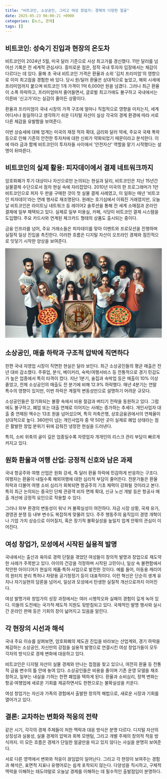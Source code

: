 ```yaml
---
title: "비트코인, 소상공인, 그리고 여성 창업가: 경제의 다양한 얼굴"
date: 2025-05-23 06:00:21 +0900
categories: [뉴스, 경제]
tags: []
---
```


## 비트코인: 성숙기 진입과 현장의 온도차

비트코인이 2024년 5월, 미국 달러 기준으로 사상 최고가를 경신했다. 11만 달러를 넘어선 기록은 전 세계적 관심사다. 흥미로운 점은, 정작 국내 투자자 입장에서는 체감이 다르다는 데 있다. 올해 초 국내 비트코인 가격은 환율과 소위 '김치 프리미엄'의 영향으로 이미 최고점을 경험한 바 있다. 당시 원/달러 환율은 상대적으로 높았고, 해외 시세에 프리미엄까지 붙으며 비트코인 1개 가격이 1억 6,000만 원을 넘겼다. 그러나 최근 환율이 소폭 하락하고, 프리미엄마저 줄어들면서, 글로벌 최고가에도 불구하고 국내에서는 이른바 '신고가'라는 실감이 줄어든 상황이다.

환율과 프리미엄이 국내 시장의 가격 구조에 얼마나 직접적으로 영향을 미치는지, 세계 어디서나 동일하다고 생각하기 쉬운 디지털 자산이 실상 각국의 경제 환경에 따라 서로 다른 체감을 유발함을 보여준다.

이번 상승세에 대해 업계는 미국의 재정 적자 확대, 금리와 달러 약세, 주요국 국채 폭락 등으로 인해 기존의 안전한 투자처에 대한 신뢰가 약화되었기 때문이라고 분석한다. 이에 따라 금과 함께 비트코인이 투자자들 사이에서 '안전자산' 역할을 맡기 시작했다는 설명이 뒤따른다.

## 비트코인의 실제 활용: 피자데이에서 결제 네트워크까지

암호화폐가 투기 대상이나 자산으로만 논의되는 현실과 달리, 비트코인은 지난 15년간 실물결제 수단으로서 점차 현실 속에 자리잡았다. 2010년 미국의 한 프로그래머가 1만 비트코인으로 피자 두 판을 구매한 것이 첫 실물 결제 사례였고, 이 일화는 매년 '비트코인 피자데이'라는 연례 행사로 재조명된다. 원래는 호기심에서 이뤄진 거래였지만, 오늘날 비트코인은 라이트닝 네트워크 등 레이어2 솔루션을 통해 전 세계 소매점과 온라인 결제에 일부 채택되고 있다. 실제로 일부 미용실, 카페, 식당이 비트코인 결제 시스템을 도입했다. 주요 카드사와 연계된 체크카드 형태의 상품도 출시되는 중이다.

금융 인프라를 넘어, 주요 거래소들은 피자데이를 맞아 이벤트와 프로모션을 진행하며 실질적 일상 진입을 촉진한다. 이러한 흐름은 디지털 자산이 오프라인 경제와 점진적으로 잇닿기 시작한 양상을 보여준다.

![피자 상자 옆에 놓인 비트코인 동전과 화폐를 들고 있는 다양한 사람들](assets/img/2025-05-22-9856e46f-3d60-4d2b-b64a-45117f67f40b/1747947687086.png)

## 소상공인, 매출 하락과 구조적 압박에 직면하다

한편 국내 자영업 시장이 직면한 현실은 달라 보인다. 최근 소상공인들의 평균 매출은 전년 대비 감소했다. 주류업, 분식, 베이커리, 숙박/여행서비스 등 전통적으로 경기 민감도가 높은 업종에서 특히 타격이 컸다. 지난 1분기, 술집과 숙박업 등은 매출이 10% 이상 줄었고, 전체 소상공인의 매출도 전 분기에 비해 12.9% 하락했다. 매년 4분기는 연말 특수의 영향이 있지만, 이번 하락은 계절적 변동성만으로 설명하기 어려운 규모다.

소상공인들은 장기화되는 불황 속에서 비용 절감과 버티기 전략을 동원하고 있다. 그럼에도 불구하고, 폐업 또는 대출 연체로 이어지는 사례는 증가하는 추세다. 개인사업자 대출 중 연체된 액수는 13조 원을 넘어섰으며, 특히 저축은행, 상호금융권에서의 연체율이 상대적으로 높다. 360만이 넘는 개인사업자 중 약 50만 곳이 실제로 폐업 상태라는 점은 활발한 창업 분위기 뒤에 감춰진 냉정한 현실을 드러낸다.

특히, 소비 위축의 골이 깊은 업종일수록 자영업자 개개인의 리스크 관리 부담이 빠르게 커지고 있다.

## 원화 환율과 여행 산업: 긍정적 신호와 남은 과제

국내 항공주와 여행 산업은 원화 강세, 즉 달러 환율 하락에 민감하게 반응하는 구조다. 여행자는 환율이 내릴수록 해외여행에 대한 심리적 부담이 줄어든다. 전문가들은 환율 하락과 더불어 여행 소비 심리가 회복되면 항공주의 기초 체력이 강화될 것이라고 본다. 특히 최근 논의되는 중국인 단체 관광객 비자 면제 확대, 신규 노선 개발 등은 항공사 매출 개선에 긍정적 요인으로 작용할 수 있다.

그러나 외부 환경의 변동성이 워낙 커 불확실성이 여전하다. 자금 시장 상황, 국제 유가, 경영권 분쟁 등 내부 변수도 복잡하게 맞물려 있다. 주주 행동주의 움직임이 경영 개혁이나 기업 가치 상승으로 이어질지, 혹은 장기적 불확실성을 높일지 업계 안팎의 관심이 이어진다.

## 여성 창업가, 모성에서 시작된 실용적 발명

국내에서는 출산과 육아로 경력 단절을 겪었던 여성들이 창의적 발명과 창업으로 재도약한 사례가 주목받고 있다. 아이의 건강을 걱정하며 시작된 고민이나, 일상 속 불편함에서 착안한 아이디어가 현실의 제품·특허·사업으로 발전한 것이다. 예를 들어, 아동용 캐리어의 원터치 분리 특허나 차량용 공기청정기 등이 대표적이다. 이런 혁신은 단순히 생계 유지나 자기실현의 담론을 넘어서, 일상과 모성에서 탄생한 실질적 개선으로까지 이어진다.

여성 발명가와 창업가의 성장 과정에서는 여러 시행착오와 실패의 경험이 깊게 녹아 있다. 이들의 도전에는 국가적·제도적 지원도 뒷받침되고 있다. 국제적인 발명 행사와 실시간 온라인 판매 등은 기회의 창이 넓어지고 있음을 알린다.

## 각 현장의 시선과 해석

국내 주요 이슈를 살펴보면, 암호화폐의 제도권 진입을 바라보는 산업계와, 경기 하락을 체감하는 소상공인, 자신만의 강점을 실용적 발명으로 연결시킨 여성 창업가들이 모두 각자의 방식으로 경제 변화에 대응하고 있다.

비트코인은 디지털 자산이 실물 경제와 만나는 접점을 찾고 있으나, 여전히 환율 등 전통적 금융 변수의 틀 안에 놓여 있다. 소상공인들은 비용을 줄이며 기존 운영 모델을 재조정하고, 일부는 내실을 기하는 한편 폐업을 택하게 된다. 환율과 소비심리, 정책 변화는 항공·여행업에 새로운 기회를 제공하면서도 한편으로는 불확실성을 키운다.

여성 창업가는 자신과 가족의 경험에서 출발한 창의적 해법으로, 새로운 시장과 기회를 열어가고 있다.

## 결론: 교차하는 변화와 적응의 전략

같은 시기, 각각의 경제 주체들이 처한 맥락과 대응 방식은 분명 다르다. 디지털 자산의 상징성과 실용성, 실물 경제의 압박과 회복 모멘텀, 그리고 개별 주체의 창의적 적응 방식까지. 이 모든 흐름은 경제가 단일한 얼굴만을 띠고 있지 않다는 사실을 분명히 보여준다.

서로 다른 영역에서 변화와 적응이 끊임없이 일어난다. 그리고 각 현장이 보여주는 경험과 해석은, 표면적 지표나 유행어로는 쉽게 포착되지 않는다. 다양성을 직시하고, 구체적 맥락을 이해하는 태도야말로 오늘날 경제를 이해하는 데 필수적인 출발점임이 분명하다.